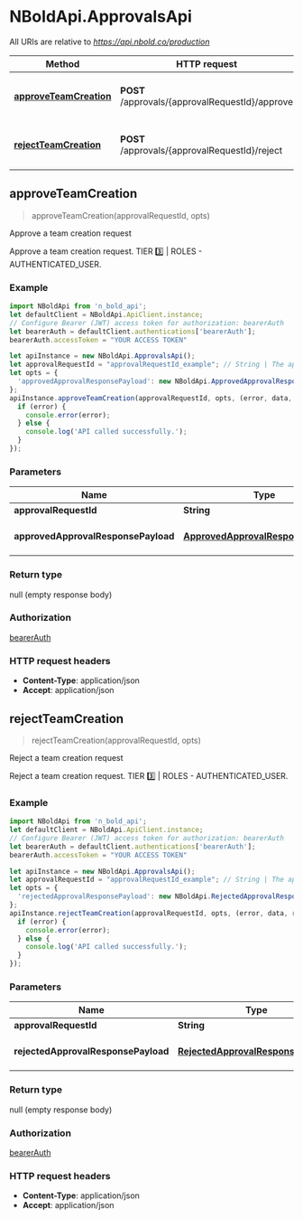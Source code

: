 # NBoldApi.ApprovalsApi

All URIs are relative to *https://api.nbold.co/production*

Method | HTTP request | Description
------------- | ------------- | -------------
[**approveTeamCreation**](ApprovalsApi.md#approveTeamCreation) | **POST** /approvals/{approvalRequestId}/approve | Approve a team creation request
[**rejectTeamCreation**](ApprovalsApi.md#rejectTeamCreation) | **POST** /approvals/{approvalRequestId}/reject | Reject a team creation request



## approveTeamCreation

> approveTeamCreation(approvalRequestId, opts)

Approve a team creation request

Approve a team creation request. TIER 3️⃣ | ROLES - AUTHENTICATED_USER.

### Example

```javascript
import NBoldApi from 'n_bold_api';
let defaultClient = NBoldApi.ApiClient.instance;
// Configure Bearer (JWT) access token for authorization: bearerAuth
let bearerAuth = defaultClient.authentications['bearerAuth'];
bearerAuth.accessToken = "YOUR ACCESS TOKEN"

let apiInstance = new NBoldApi.ApprovalsApi();
let approvalRequestId = "approvalRequestId_example"; // String | The approval request ID.
let opts = {
  'approvedApprovalResponsePayload': new NBoldApi.ApprovedApprovalResponsePayload() // ApprovedApprovalResponsePayload | An ApprovedApprovalResponsePayload object.
};
apiInstance.approveTeamCreation(approvalRequestId, opts, (error, data, response) => {
  if (error) {
    console.error(error);
  } else {
    console.log('API called successfully.');
  }
});
```

### Parameters


Name | Type | Description  | Notes
------------- | ------------- | ------------- | -------------
 **approvalRequestId** | **String**| The approval request ID. | 
 **approvedApprovalResponsePayload** | [**ApprovedApprovalResponsePayload**](ApprovedApprovalResponsePayload.md)| An ApprovedApprovalResponsePayload object. | [optional] 

### Return type

null (empty response body)

### Authorization

[bearerAuth](../README.md#bearerAuth)

### HTTP request headers

- **Content-Type**: application/json
- **Accept**: application/json


## rejectTeamCreation

> rejectTeamCreation(approvalRequestId, opts)

Reject a team creation request

Reject a team creation request. TIER 3️⃣ | ROLES - AUTHENTICATED_USER.

### Example

```javascript
import NBoldApi from 'n_bold_api';
let defaultClient = NBoldApi.ApiClient.instance;
// Configure Bearer (JWT) access token for authorization: bearerAuth
let bearerAuth = defaultClient.authentications['bearerAuth'];
bearerAuth.accessToken = "YOUR ACCESS TOKEN"

let apiInstance = new NBoldApi.ApprovalsApi();
let approvalRequestId = "approvalRequestId_example"; // String | The approval request ID.
let opts = {
  'rejectedApprovalResponsePayload': new NBoldApi.RejectedApprovalResponsePayload() // RejectedApprovalResponsePayload | An RejectedApprovalResponsePayload object.
};
apiInstance.rejectTeamCreation(approvalRequestId, opts, (error, data, response) => {
  if (error) {
    console.error(error);
  } else {
    console.log('API called successfully.');
  }
});
```

### Parameters


Name | Type | Description  | Notes
------------- | ------------- | ------------- | -------------
 **approvalRequestId** | **String**| The approval request ID. | 
 **rejectedApprovalResponsePayload** | [**RejectedApprovalResponsePayload**](RejectedApprovalResponsePayload.md)| An RejectedApprovalResponsePayload object. | [optional] 

### Return type

null (empty response body)

### Authorization

[bearerAuth](../README.md#bearerAuth)

### HTTP request headers

- **Content-Type**: application/json
- **Accept**: application/json


